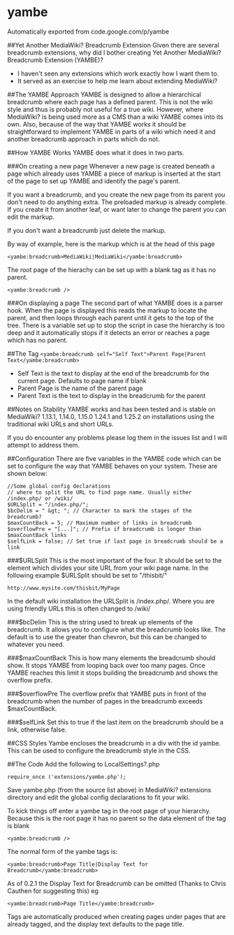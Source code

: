 # yambe
Automatically exported from code.google.com/p/yambe

##Yet Another MediaWiki? Breadcrumb Extension
Given there are several breadcrumb extensions, why did I bother creating Yet Another MediaWiki? Breadcrumb Extension (YAMBE)?

* I haven't seen any extensions which work exactly how I want them to.
* It served as an exercise to help me learn about extending MediaWiki?

##The YAMBE Approach
YAMBE is designed to allow a hierarchical breadcrumb where each page has a defined parent. This is not the wiki style and thus is probably not useful for a true wiki. However, where MediaWiki? is being used more as a CMS than a wiki YAMBE comes into its own. Also, because of the way that YAMBE works it should be straightforward to implement YAMBE in parts of a wiki which need it and another breadcrumb approach in parts which do not.

##How YAMBE Works
YAMBE does what it does in two parts.

###On creating a new page
Whenever a new page is created beneath a page which already uses YAMBE a piece of markup is inserted at the start of the page to set up YAMBE and identify the page's parent.

If you want a breadcrumb, and you create the new page from its parent you don't need to do anything extra. The preloaded markup is already complete. If you create it from another leaf, or want later to change the parent you can edit the markup.

If you don't want a breadcrumb just delete the markup.

By way of example, here is the markup which is at the head of this page

`<yambe:breadcrumb>MediaWiki|MediaWiki</yambe:breadcrumb>`

The root page of the hierachy can be set up with a blank tag as it has no parent.

`<yambe:breadcrumb />`

###On displaying a page
The second part of what YAMBE does is a parser hook. When the page is displayed this reads the markup to locate the parent, and then loops through each parent until it gets to the top of the tree. There is a variable set up to stop the script in case the hierarchy is too deep and it automatically stops if it detects an error or reaches a page which has no parent.

##The Tag
`<yambe:breadcrumb self="Self Text">Parent Page|Parent Text</yambe:breadcrumb>`
* Self Text is the text to display at the end of the breadcrumb for the current page. Defaults to page name if blank
* Parent Page is the name of the parent page
* Parent Text is the text to display in the breadcrumb for the parent

##Notes on Stability
YAMBE works and has been tested and is stable on MediaWiki? 1.13.1, 1.14.0, 1.15.0 1.24.1 and 1.25.2 on installations using the traditional wiki URLs and short URLs.

If you do encounter any problems please log them in the issues list and I will attempt to address them.

##Configuration
There are five variables in the YAMBE code which can be set to configure the way that YAMBE behaves on your system. These are shown below:

```
//Some global config declarations
// where to split the URL to find page name. Usually either /index.php/ or /wiki/
$URLSplit = "/index.php/"; 
$bcDelim = " &gt; "; // Character to mark the stages of the breadcrumb?
$maxCountBack = 5; // Maximum number of links in breadcrumb 
$overflowPre = "[...]"; // Prefix if breadcrumb is longer than $maxCountBack links
$selfLink = false; // Set true if last page in breadcrumb should be a link
```

###$URLSplit
This is the most important of the four. It should be set to the element which divides your site URL from your wiki page name. In the following example $URLSplit should be set to "/thisbit/"

`http://www.mysite.com/thisbit/MyPage`

In the default wiki installation the URLSplit is /index.php/. Where you are using friendly URLs this is often changed to /wiki/

###$bcDelim
This is the string used to break up elements of the breadcrumb. It allows you to configure what the breadcrumb looks like. The default is to use the greater than chevron, but this can be changed to whatever you need.

###$maxCountBack
This is how many elements the breadcrumb should show. It stops YAMBE from looping back over too many pages. Once YAMBE reaches this limit it stops building the breadcrumb and shows the overflow prefix.

###$overflowPre
The overflow prefix that YAMBE puts in front of the breadcrumb when the number of pages in the breadcrumb exceeds $maxCountBack.

###$selfLink
Set this to true if the last item on the breadcrumb should be a link, otherwise false.

##CSS Styles
Yambe encloses the breadcrumb in a div with the id yambe. This can be used to configure the breadcrumb style in the CSS.

##The Code
Add the following to LocalSettings?.php

`require_once ('extensions/yambe.php');`

Save yambe.php (from the source list above) in MediaWiki? extensions directory and edit the global config declarations to fit your wiki.

To kick things off enter a yambe tag in the root page of your hierarchy. Because this is the root page it has no parent so the data element of the tag is blank

`<yambe:breadcrumb />`

The normal form of the yambe tags is:

`<yambe:breadcrumb>Page Title|Display Text for Breadcrumb</yambe:breadcrumb>`

As of 0.2.1 the Display Text for Breadcrumb can be omitted (Thanks to Chris Cauthen for suggesting this) eg

`<yambe:breadcrumb>Page Title</yambe:breadcrumb>`

Tags are automatically produced when creating pages under pages that are already tagged, and the display text defaults to the page title.
